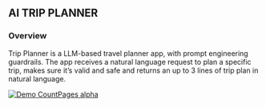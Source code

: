 ## AI TRIP PLANNER ##

### Overview ###

Trip Planner is a LLM-based travel planner app, with prompt engineering guardrails.
The app receives a natural language request to plan a specific trip, makes sure it’s valid and safe and returns an up to
3 lines of trip plan in natural language.

[![Demo CountPages alpha](https://media.giphy.com/media/v1.Y2lkPTc5MGI3NjExNG9qYnB1eWVvOWNrb2Ribm51eHQ0YjY4a2E2Zmd1anFwM3dvang3biZlcD12MV9pbnRlcm5hbF9naWZfYnlfaWQmY3Q9Zw/cxp47biN7BI7Y8xw5t/giphy.gif
)](https://media.giphy.com/media/v1.Y2lkPTc5MGI3NjExNG9qYnB1eWVvOWNrb2Ribm51eHQ0YjY4a2E2Zmd1anFwM3dvang3biZlcD12MV9pbnRlcm5hbF9naWZfYnlfaWQmY3Q9Zw/cxp47biN7BI7Y8xw5t/giphy.gif
)
